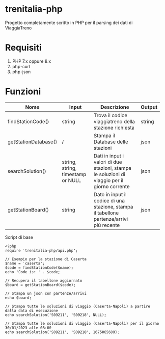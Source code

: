 # trenitalia-php
Progetto completamente scritto in PHP per il parsing dei dati di ViaggiaTreno

# Requisiti
1. PHP 7.x oppure 8.x
2. php-curl
3. php-json

# Funzioni
| Nome | Input | Descrizione | Output |
| --- | --- | --- | --- |
| findStationCode() | string | Trova il codice viaggiatreno della stazione richiesta | string
| getStationDatabase() | / | Stampa il Database delle stazioni | json
| searchSolution() | string, string, timestamp or NULL | Dati in input i valori di due stazioni, stampa le soluzioni di viaggio per il giorno corrente | json
| getStationBoard() | string | Dato in input il codice di una stazione, stampa il tabellone partenze/arrivi più recente | json


Script di base
```
<?php
require 'trenitalia-php/api.php';

// Esempio per la stazione di Caserta
$name = 'caserta';
$code = findStationCode($name);
echo 'Code is: ' . $code;

// Recupera il tabellone aggiornato
$board = getStationBoard($code);

// Stampa un json con partenze/arrivi
echo $board; 

// Stampa tutte le soluzioni di viaggio (Caserta-Napoli) a partire dalla data di esecuzione
echo searchSolution('S09211', 'S09218', NULL);

// Stampa tutte le soluzioni di viaggio (Caserta-Napoli) per il giorno 30/01/2023 alle 08:00
echo searchSolution('S09211', 'S09218', 1675065600);
```

